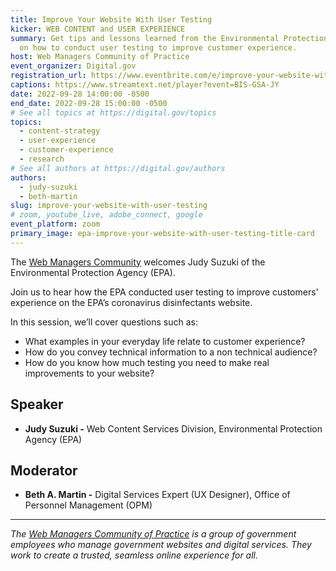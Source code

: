 ```yaml
---
title: Improve Your Website With User Testing
kicker: WEB CONTENT and USER EXPERIENCE
summary: Get tips and lessons learned from the Environmental Protection Agency
  on how to conduct user testing to improve customer experience.
host: Web Managers Community of Practice
event_organizer: Digital.gov
registration_url: https://www.eventbrite.com/e/improve-your-website-with-user-testing-tickets-418122123527
captions: https://www.streamtext.net/player?event=BIS-GSA-JY
date: 2022-09-28 14:00:00 -0500
end_date: 2022-09-28 15:00:00 -0500
# See all topics at https://digital.gov/topics
topics:
  - content-strategy
  - user-experience
  - customer-experience
  - research
# See all authors at https://digital.gov/authors
authors:
  - judy-suzuki
  - beth-martin
slug: improve-your-website-with-user-testing
# zoom, youtube_live, adobe_connect, google
event_platform: zoom
primary_image: epa-improve-your-website-with-user-testing-title-card
---
```

The [Web Managers Community](https://digital.gov/communities/web-content-managers/) welcomes Judy Suzuki of the Environmental Protection Agency (EPA).

Join us to hear how the EPA conducted user testing to improve customers' experience on the EPA’s coronavirus disinfectants website.

In this session, we’ll cover questions such as:

* What examples in your everyday life relate to customer experience?
* How do you convey technical information to a non technical audience?
* How do you know how much testing you need to make real improvements to your website?

## Speaker

* **Judy Suzuki -** Web Content Services Division, Environmental Protection Agency (EPA)

## Moderator

* **Beth A. Martin -** Digital Services Expert (UX Designer), Office of Personnel Management (OPM)

---

*The [Web Managers Community of Practice](https://digital.gov/communities/web-content-managers/) is a group of government employees who manage government websites and digital services. They work to create a trusted, seamless online experience for all.*